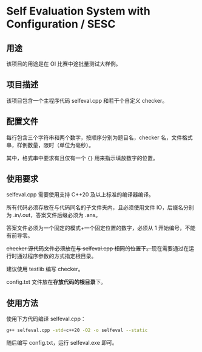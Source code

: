# Self Evaluation System with Configuration / SESC

## 用途

该项目的用途是在 OI 比赛中途批量测试大样例。

## 项目描述

该项目包含一个主程序代码 selfeval.cpp 和若干个自定义 checker。

## 配置文件

每行包含三个字符串和两个数字，按顺序分别为题目名，checker 名，文件格式串，样例数量，限时（单位为毫秒）。

其中，格式串中要求有且仅有一个 `{}` 用来指示填放数字的位置。

## 使用要求

selfeval.cpp 需要使用支持 C++20 及以上标准的编译器编译。

所有代码必须存放在与代码同名的子文件夹内，且必须使用文件 IO，后缀名分别为 .in/.out，答案文件后缀必须为 .ans。

答案文件必须为一个固定的模式+一个固定位置的数字，必须从 $1$ 开始编号，不能有前导零。

~~checker 源代码文件必须放在与 selfeval.cpp 相同的位置下。~~现在需要通过在运行时通过程序参数的方式指定根目录。

建议使用 testlib 编写 checker。

config.txt 文件放在**存放代码的根目录**下。

## 使用方法

使用下方代码编译 selfeval.cpp：

```bash
g++ selfeval.cpp -std=c++20 -O2 -o selfeval --static
```

随后编写 config.txt，运行 selfeval.exe 即可。
